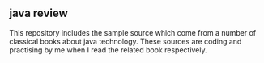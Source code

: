 ## java review

This repository includes the sample source which come from a number of classical books about java technology.
These sources are coding and practising by me when I read the related book respectively.
